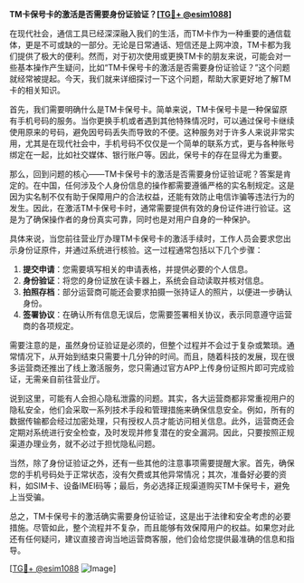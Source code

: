 **TM卡保号卡的激活是否需要身份证验证？[[TG💪+ @esim1088](https://t.me/s/esim1088)]**

在现代社会，通信工具已经深深融入我们的生活，而TM卡作为一种重要的通信载体，更是不可或缺的一部分。无论是日常通话、短信还是上网冲浪，TM卡都为我们提供了极大的便利。然而，对于初次使用或更换TM卡的朋友来说，可能会对一些基本操作产生疑问，比如“TM卡保号卡的激活是否需要身份证验证？”这个问题就经常被提起。今天，我们就来详细探讨一下这个问题，帮助大家更好地了解TM卡的相关知识。

首先，我们需要明确什么是TM卡保号卡。简单来说，TM卡保号卡是一种保留原有手机号码的服务。当你更换手机或者遇到其他特殊情况时，可以通过保号卡继续使用原来的号码，避免因号码丢失而导致的不便。这种服务对于许多人来说非常实用，尤其是在现代社会中，手机号码不仅仅是一个简单的联系方式，更与各种账号绑定在一起，比如社交媒体、银行账户等。因此，保号卡的存在显得尤为重要。

那么，回到问题的核心——TM卡保号卡的激活是否需要身份证验证呢？答案是肯定的。在中国，任何涉及个人身份信息的操作都需要遵循严格的实名制规定。这是因为实名制不仅有助于保障用户的合法权益，还能有效防止电信诈骗等违法行为的发生。因此，在激活TM卡保号卡时，通常需要提供有效的身份证件进行验证。这是为了确保操作者的身份真实可靠，同时也是对用户自身的一种保护。

具体来说，当您前往营业厅办理TM卡保号卡的激活手续时，工作人员会要求您出示身份证原件，并通过系统进行核验。这一过程通常包括以下几个步骤：

1. **提交申请**：您需要填写相关的申请表格，并提供必要的个人信息。
2. **身份验证**：将您的身份证放在读卡器上，系统会自动读取并核对信息。
3. **拍照存档**：部分运营商可能还会要求拍摄一张持证人的照片，以便进一步确认身份。
4. **签署协议**：在确认所有信息无误后，您需要签署相关协议，表示同意遵守运营商的各项规定。

需要注意的是，虽然身份证验证是必须的，但整个过程并不会过于复杂或繁琐。通常情况下，从开始到结束只需要十几分钟的时间。而且，随着科技的发展，现在很多运营商还推出了线上激活服务，您只需通过官方APP上传身份证照片即可完成验证，无需亲自前往营业厅。

说到这里，可能有人会担心隐私泄露的问题。其实，各大运营商都非常重视用户的隐私安全，他们会采取一系列技术手段和管理措施来确保信息安全。例如，所有的数据传输都会经过加密处理，只有授权人员才能访问相关信息。此外，运营商还会定期对系统进行安全检查，及时发现并修复潜在的安全漏洞。因此，只要按照正规渠道办理业务，就不必过于担忧隐私问题。

当然，除了身份证验证之外，还有一些其他的注意事项需要提醒大家。首先，确保您的手机号码处于正常状态，没有欠费或其他异常情况；其次，准备好必要的资料，如SIM卡、设备IMEI码等；最后，务必选择正规渠道购买TM卡保号卡，避免上当受骗。

总之，TM卡保号卡的激活确实需要身份证验证，这是出于法律和安全考虑的必要措施。尽管如此，整个流程并不复杂，而且能够有效保障用户的权益。如果您对此还有任何疑问，建议直接咨询当地运营商客服，他们会给您提供最准确的信息和指导。

[[TG💪+ @esim1088](https://t.me/s/esim1088) ![Image](https://i.postimg.cc/4NQfJmqS/Snipaste-2025-05-13-00-14-12.png)]